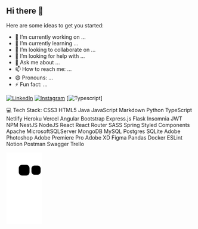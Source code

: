 ## Hi there 👋


Here are some ideas to get you started:

- 🔭 I’m currently working on ...
- 🌱 I’m currently learning ...
- 👯 I’m looking to collaborate on ...
- 🤔 I’m looking for help with ...
- 💬 Ask me about ...
- 📫 How to reach me: ...
- 😄 Pronouns: ...
- ⚡ Fun fact: ...

[![LinkedIn](https://img.shields.io/badge/LinkedIn-0077B5?style=for-the-badge&logo=linkedin&logoColor=white)](https://www.linkedin.com/in/rodrigo-antunes-araujo/)
[![Instagram](https://img.shields.io/badge/Instagram-E4405F?style=for-the-badge&logo=instagram&logoColor=white)](https://www.linkedin.com/in/rodrigo-antunes-araujo/)
[![Typescript](https://img.shields.io/badge/TypeScript-007ACC?style=for-the-badge&logo=typescript&logoColor=white)]

💻 Tech Stack:
CSS3 HTML5 Java JavaScript Markdown Python TypeScript Netlify Heroku Vercel Angular Bootstrap Express.js Flask Insomnia JWT NPM NestJS NodeJS React React Router SASS Spring Styled Components Apache MicrosoftSQLServer MongoDB MySQL Postgres SQLite Adobe Photoshop Adobe Premiere Pro Adobe XD Figma Pandas Docker ESLint Notion Postman Swagger Trello

![snake gif](https://github.com/RodrigoAAraujo/RodrigoAAraujo/blob/output/github-contribution-grid-snake.svg)
